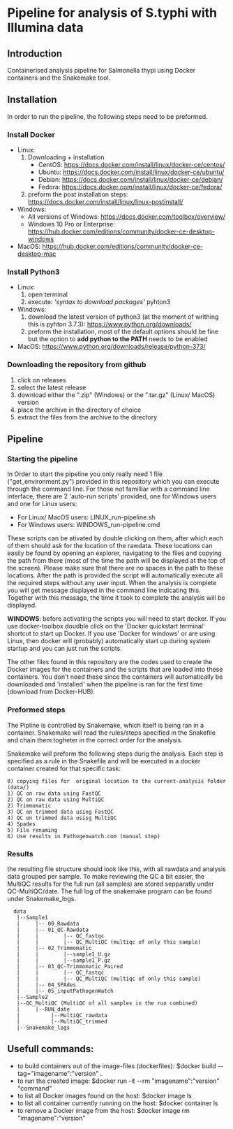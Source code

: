 # Pipeline for analysis of S.typhi with Illumina data
## Introduction
Containerised analysis pipeline for Salmonella thypi using Docker containers and the Snakemake tool.
## Installation
In order to run the pipeline, the following steps need to be preformed.
### Install Docker
 - Linux: 
      1) Downloading + installation
          - CentOS: https://docs.docker.com/install/linux/docker-ce/centos/
          - Ubuntu: https://docs.docker.com/install/linux/docker-ce/ubuntu/
          - Debian: https://docs.docker.com/install/linux/docker-ce/debian/
          - Fedora: https://docs.docker.com/install/linux/docker-ce/fedora/
      2) preform the post installation steps: https://docs.docker.com/install/linux/linux-postinstall/
 - Windows:
      - All versions of Windows: https://docs.docker.com/toolbox/overview/
      - Windows 10 Pro or Enterprise:  https://hub.docker.com/editions/community/docker-ce-desktop-windows
 - MacOS: https://hub.docker.com/editions/community/docker-ce-desktop-mac
### Install Python3
 - Linux:
      1) open terminal
      2) execute: *'syntax to download packages'* pyhton3
 - Windows:
      1) download the latest version of python3 (at the moment of writhing this is pyhton 3.7.3): https://www.python.org/downloads/
      2) preform the installation, most of the default options should be fine but the option to **add python to the PATH** needs to be enabled
 - MacOS: https://www.python.org/downloads/release/python-373/
### Downloading the repository from github
1) click on releases
2) select the latest release
3) download either the ".zip" (Windows) or the ".tar.gz" (Linux/ MacOS) version
5) place the archive in the directory of choice
4) extract the files from the archive to the directory
 
## Pipeline
### Starting the pipeline
In Order to start the pipeline you only really need 1 file ("get_environment.py") provided in this repository which you can execute through the command line. For those not familliar with a command line interface, there are 2 'auto-run scripts' provided, one for Windows users and one for Linux users:

- For Linux/ MacOS users: LINUX_run-pipeline.sh
- For Windows users: WINDOWS_run-pipeline.cmd

These scripts can be ativated by double clicking on them, after which each of them should ask for the location of the rawdata. These locations can easily be found by opening an explorer, navigating to the files and copying the path from there (most of the time the path will be displayed at the top of the screen). Please make sure that there are no spaces in the path to these locations.
After the path is provided the script will automatically execute all the required steps without any user input. When the analysis is complete you will get message displayed in the command line indicating this. Together with this message, the time it took to complete the analysis will be displayed.

**WINDOWS**: before activating the scripts you will need to start docker. If you use docker-toolbox doudble click on the 'Docker quickstart terminal' shortcut to start up Docker. If you use 'Docker for windows' or are using Linux, then docker will (probably) automatically start up during system startup and you can just run the scripts.

The other files found in this repository are the codes used to create the Docker images for the containers and the scripts that are loaded into these containers. You don't need these since the containers will automatically be downloaded and 'installed' when the pipeline is ran for the first time (download from Docker-HUB).

### Preformed steps
The Pipline is controlled by Snakemake, which itself is being ran in a container. Snakemake will read the rules/steps specified in the Snakefile and chain them togheter in the correct order for the analysis. 

Snakemake will preform the following steps durig the analysis. Each step is specified as a rule in the Snakefile and will be executed in a docker container created for that specific task:

    0) copying files for  original location to the current-analysis folder (data/)
    1) QC on raw data using FastQC
    2) QC on raw data using MultiQC
    2) Trimmomatic
    3) QC on trimmed data using FastQC
    4) QC on trimmed data usisg MultiQC
    4) Spades
    5) File renaming
    6) Use results in Pathogenwatch.com (manual step)
  
### Results
the resulting file structure should look like this, with all rawdata and analysis data grouped per sample. To make reviewing the QC a bit easier, the MultiQC results for the full run (all samples) are stored sepparatly under QC-MultiQC/date. The full log of the snakemake program can be found under Snakemake_logs.

      data
       |--Sample1
       |     |-- 00_Rawdata
       |     |-- 01_QC-Rawdata
       |     |        |-- QC_fastqc
       |     |        |-- QC_MultiQC (multiqc of only this sample)
       |     |-- 02_Trimmomatic
       |     |        |--sample1_U.gz
       |     |        |--sample1_P.gz
       |     |-- 03_QC-Trimmomatic_Paired
       |     |        |-- QC_fastqc
       |     |        |-- QC_MultiQC (multiqc of only this sample)
       |     |-- 04_SPAdes
       |     |-- 05_inputPathogenWatch
       |--Sample2
       |--QC_MultiQC (MultiQC of all samples in the run combined)
       |     |--RUN_date
       |          |--MultiQC_rawdata
       |          |--MultiQC_trimmed
       |--Snakemake_logs
        
## Usefull commands:
  - to build containers out of the image-files (dockerfiles): $docker build --tag="imagename":"version" .
  - to run the created image: $docker run -it --rm "imagename":"version" "command"
  - to list all Docker images found on the host: $docker image ls
  - to list all container currently running on the host: $docker container ls
  - to remove a Docker image from the host: $docker image rm "imagename":"version"
